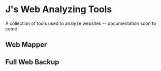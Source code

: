 # J's Web Analyzing Tools
A collection of tools used to analyze websites -- documentation soon to come
## Web Mapper
## Full Web Backup

